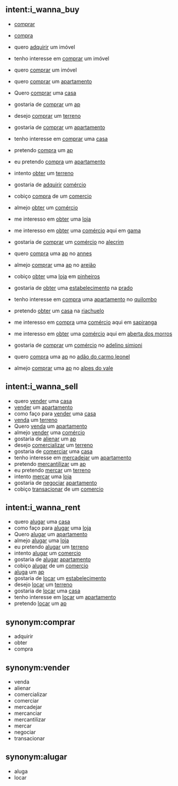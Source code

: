 ## intent:i_wanna_buy
- [comprar](trading_type)
- [compra](trading_type:comprar)
- quero [adquirir](trading_type:comprar) um imóvel
- tenho interesse em [comprar](trading_type) um imóvel
- quero [comprar](trading_type) um imóvel

- quero [comprar](trading_type) um [apartamento](property_type)
- Quero [comprar](trading_type) uma [casa](property_type)
- gostaria de [comprar](trading_type) um [ap](property_type:apartamento)
- desejo [comprar](trading_type) um [terreno](property_type)
- gostaria de [comprar](trading_type) um [apartamento](property_type)
- tenho interesse em [comprar](trading_type) uma [casa](property_type)
- pretendo [compra](trading_type:comprar) um [ap](property_type:apartamento)
- eu pretendo [compra](trading_type:comprar) um [apartamento](property_type)
- intento [obter](trading_type:comprar) um [terreno](property_type)
- gostaria de [adquirir](trading_type:comprar) [comércio](property_type:comercial)
- cobiço [compra](trading_type:comprar) de um [comercio](property_type:comercial)
- almejo [obter](trading_type:comprar) um [comércio](property_type:comercial)
- me interesso em [obter](trading_type:comprar) uma [loja](property_type:comercial)

- me interesso em [obter](trading_type:comprar) uma [comércio](property_type:comercial) aqui em [gama](neighborhood)
- gostaria de [comprar](trading_type) um [comércio](property_type:comercial) no [alecrim](neighborhood)
- quero [compra](trading_type:comprar) uma [ap](property_type:apartamento) no [annes](neighborhood)
- almejo [comprar](trading_type) uma [ap](property_type:apartamento) no [areião](neighborhood)
- cobiço [obter](trading_type:comprar) uma [loja](property_type:comercial) em [pinheiros](neighborhood)
- gostaria de [obter](trading_type:comprar) uma [estabelecimento](property_type:comercial) na [prado](neighborhood)
- tenho interesse em [compra](trading_type:comprar) uma [apartamento](property_type) no [quilombo](neighborhood)
- pretendo [obter](trading_type:comprar) um [casa](property_type) na [riachuelo](neighborhood)
- me interesso em [compra](trading_type:comprar) uma [comércio](property_type:comercial) aqui em [sapiranga](neighborhood)
- me interesso em [obter](trading_type:comprar) uma [comércio](property_type:comercial) aqui em [aberta dos morros](neighborhood)
- gostaria de [comprar](trading_type) um [comércio](property_type:comercial) no [adelino simioni](neighborhood)
- quero [compra](trading_type:comprar) uma [ap](property_type:apartamento) no [adão do carmo leonel](neighborhood)
- almejo [comprar](trading_type) uma [ap](property_type:apartamento) no [alpes do vale](neighborhood)

## intent:i_wanna_sell
- quero [vender](trading_type) uma [casa](property_type)
- [vender](trading_type) um [apartamento](property_type)
- como faço para [vender](trading_type) uma [casa](property_type)
- [venda](trading_type:vender) um [terreno](property_type)
- Quero [venda](trading_type:vender) um [apartamento](property_type)
- almejo [vender](trading_type:vender) uma [comércio](property_type:comercial)
- gostaria de [alienar](trading_type:vender) um [ap](property_type:apartamento)
- desejo [comercializar](trading_type:vender) um [terreno](property_type)
- gostaria de [comerciar](trading_type:vender) uma [casa](property_type)
- tenho interesse em [mercadejar](trading_type:vender) um [apartamento](property_type)
- pretendo [mercantilizar](trading_type:vender) um [ap](property_type:apartamento)
- eu pretendo [mercar](trading_type:vender) um [terreno](property_type)
- intento [mercar](trading_type:vender) uma [loja](property_type:comercial)
- gostaria de [negociar](trading_type:vender) [apartamento](property_type)
- cobiço [transacionar](trading_type:vender) de um [comercio](property_type:comercial)

## intent:i_wanna_rent
- quero [alugar](trading_type) uma [casa](property_type)
- como faço para [alugar](trading_type) uma [loja](property_type:comercial)
- Quero [alugar](trading_type) um [apartamento](property_type)
- almejo [alugar](trading_type) uma [loja](property_type:comercial)
- eu pretendo [alugar](trading_type) um [terreno](property_type)
- intento [alugar](trading_type) um [comercio](property_type:comercial)
- gostaria de [alugar](trading_type) [apartamento](property_type)
- cobiço [alugar](trading_type) de um [comercio](property_type:comercial)
- [aluga](trading_type:alugar) um [ap](property_type:apartamento)
- gostaria de [locar](trading_type:alugar) um [estabelecimento](property_type:comercial)
- desejo [locar](trading_type:alugar) um [terreno](property_type)
- gostaria de [locar](trading_type:alugar) uma [casa](property_type)
- tenho interesse em [locar](trading_type:alugar) um [apartamento](property_type)
- pretendo [locar](trading_type:alugar) um [ap](property_type:apartamento)

## synonym:comprar
- adquirir
- obter
- compra

## synonym:vender
- venda
- alienar
- comercializar
- comerciar
- mercadejar
- mercanciar
- mercantilizar
- mercar
- negociar
- transacionar

## synonym:alugar
- aluga
- locar
